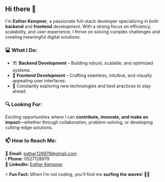 ## Hi there 👋

I'm **Esther Kempner**, a passionate full-stack developer specializing in both **backend** and **frontend** development. With a strong focus on efficiency, scalability, and user experience, I thrive on solving complex challenges and creating meaningful digital solutions.

### 💻 What I Do:
- 🏗 **Backend Development** – Building robust, scalable, and optimized systems.
- 🎨 **Frontend Development** – Crafting seamless, intuitive, and visually appealing user interfaces.
- 🚀 Constantly exploring new technologies and best practices to stay ahead.

### 🔍 Looking For:
Exciting opportunities where I can **contribute, innovate, and make an impact**—whether through collaboration, problem-solving, or developing cutting-edge solutions.

### 📫 How to Reach Me:
📧 **Email:** [esther128979@gmail.com](mailto:esther128979@gmail.com)  
📞 **Phone:** 0527128979  
💼 **LinkedIn:** [Esther Kempner](https://www.linkedin.com/in/esther-kampner-5b5369361/)

⚡ **Fun Fact:** When I’m not coding, you’ll find me **surfing the waves**! 🏄‍♀️


